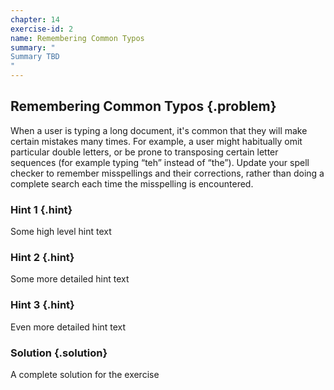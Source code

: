 ```yaml
---
chapter: 14
exercise-id: 2
name: Remembering Common Typos
summary: "
Summary TBD
"
---
```


## Remembering Common Typos {.problem}

When a user is typing a long document, it's common that they will make certain
mistakes many times. For example, a user might habitually omit particular double
letters, or be prone to transposing certain letter sequences (for example typing
“teh” instead of “the”). Update your spell checker to remember misspellings and
their corrections, rather than doing a complete search each time the misspelling
is encountered.

### Hint 1 {.hint}

Some high level hint text

### Hint 2 {.hint}

Some more detailed hint text

### Hint 3 {.hint}

Even more detailed hint text

### Solution {.solution}

A complete solution for the exercise
